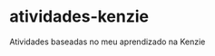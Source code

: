 # atividades-kenzie
Atividades baseadas no meu aprendizado na Kenzie

<a href="https://github.com/CarolinaOlivaCruz/atividades-kenzie/blob/main/print/margin-padding-border.png"></a>
